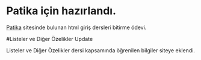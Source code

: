 # Patika için hazırlandı.

[Patika](patika.dev) sitesinde bulunan html giriş dersleri bitirme ödevi.

#Listeler ve Diğer Özelikler Update

Listeler ve Diğer Özelikler dersi kapsamında öğrenilen bilgiler siteye eklendi.
